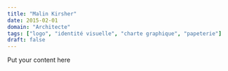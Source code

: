 ```yaml
---
title: "Malin Kirsher"
date: 2015-02-01
domain: "Architecte"
tags: ["logo", "identité visuelle", "charte graphique", "papeterie"]
draft: false
---
```

Put your content here
